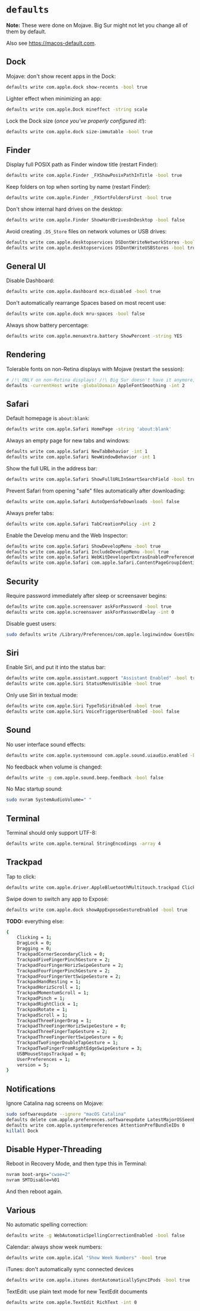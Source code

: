 # `defaults`

**Note:** These were done on Mojave. Big Sur might not let you change all of them by default.

Also see <https://macos-default.com>.

## Dock

Mojave: don't show recent apps in the Dock:
```sh
defaults write com.apple.dock show-recents -bool true
```

Lighter effect when minimizing an app:
```sh
defaults write com.apple.Dock mineffect -string scale
```

Lock the Dock size (*once you've properly configured it!*):
```sh
defaults write com.apple.dock size-immutable -bool true
```

## Finder

Display full POSIX path as Finder window title (restart Finder):
```sh
defaults write com.apple.Finder _FXShowPosixPathInTitle -bool true
```

Keep folders on top when sorting by name (restart Finder):
```sh
defaults write com.apple.Finder _FXSortFoldersFirst -bool true
```

Don't show internal hard drives on the desktop:
```sh
defaults write com.apple.Finder ShowHardDrivesOnDesktop -bool false
```

Avoid creating `.DS_Store` files on network volumes or USB drives:
```sh
defaults write com.apple.desktopservices DSDontWriteNetworkStores -bool true
defaults write com.apple.desktopservices DSDontWriteUSBStores -bool true
```

## General UI

Disable Dashboard:
```sh
defaults write com.apple.dashboard mcx-disabled -bool true
```

Don't automatically rearrange Spaces based on most recent use:
```sh
defaults write com.apple.dock mru-spaces -bool false
```

Always show battery percentage:
```sh
defaults write com.apple.menuextra.battery ShowPercent -string YES
```

## Rendering

Tolerable fonts on non-Retina displays with Mojave (restart the session):
```sh
# /!\ ONLY on non-Retina displays! /!\ Big Sur doesn't have it anymore, it seems…
defaults -currentHost write -globalDomain AppleFontSmoothing -int 2
```

## Safari

Default homepage is `about:blank`:
```sh
defaults write com.apple.Safari HomePage -string 'about:blank'
```

Always an empty page for new tabs and windows:
```sh
defaults write com.apple.Safari NewTabBehavior -int 1
defaults write com.apple.Safari NewWindowBehavior -int 1
```

Show the full URL in the address bar:
```sh
defaults write com.apple.Safari ShowFullURLInSmartSearchField -bool true
```

Prevent Safari from opening "safe" files automatically after downloading:
```sh
defaults write com.apple.Safari AutoOpenSafeDownloads -bool false
```

Always prefer tabs:
```sh
defaults write com.apple.Safari TabCreationPolicy -int 2
```

Enable the Develop menu and the Web Inspector:
```sh
defaults write com.apple.Safari ShowDevelopMenu -bool true
defaults write com.apple.Safari IncludeDevelopMenu -bool true
defaults write com.apple.Safari WebKitDeveloperExtrasEnabledPreferenceKey -bool true
defaults write com.apple.Safari com.apple.Safari.ContentPageGroupIdentifier.WebKit2DeveloperExtrasEnabled -bool true
```

## Security

Require password immediately after sleep or screensaver begins:
```sh
defaults write com.apple.screensaver askForPassword -bool true
defaults write com.apple.screensaver askForPasswordDelay -int 0
```

Disable guest users:
```sh
sudo defaults write /Library/Preferences/com.apple.loginwindow GuestEnabled -bool false
```

## Siri

Enable Siri, and put it into the status bar:
```sh
defaults write com.apple.assistant.support "Assistant Enabled" -bool true
defaults write com.apple.Siri StatusMenuVisible -bool true
```

Only use Siri in textual mode:
```sh
defaults write com.apple.Siri TypeToSiriEnabled -bool true
defaults write com.apple.Siri VoiceTriggerUserEnabled -bool false
```

## Sound

No user interface sound effects:
```sh
defaults write com.apple.systemsound com.apple.sound.uiaudio.enabled -bool false
```

No feedback when volume is changed:
```sh
defaults write -g com.apple.sound.beep.feedback -bool false
```

No Mac startup sound:
```sh
sudo nvram SystemAudioVolume=" "
```

## Terminal

Terminal should only support UTF-8:
```sh
defaults write com.apple.terminal StringEncodings -array 4
```

## Trackpad

Tap to click:
```sh
defaults write com.apple.driver.AppleBluetoothMultitouch.trackpad Clicking -bool true
```

Swipe down to switch any app to Exposé:
```sh
defaults write com.apple.dock showAppExposeGestureEnabled -bool true
```

**TODO:** everything else:
```sh
{
    Clicking = 1;
    DragLock = 0;
    Dragging = 0;
    TrackpadCornerSecondaryClick = 0;
    TrackpadFiveFingerPinchGesture = 2;
    TrackpadFourFingerHorizSwipeGesture = 2;
    TrackpadFourFingerPinchGesture = 2;
    TrackpadFourFingerVertSwipeGesture = 2;
    TrackpadHandResting = 1;
    TrackpadHorizScroll = 1;
    TrackpadMomentumScroll = 1;
    TrackpadPinch = 1;
    TrackpadRightClick = 1;
    TrackpadRotate = 1;
    TrackpadScroll = 1;
    TrackpadThreeFingerDrag = 1;
    TrackpadThreeFingerHorizSwipeGesture = 0;
    TrackpadThreeFingerTapGesture = 2;
    TrackpadThreeFingerVertSwipeGesture = 0;
    TrackpadTwoFingerDoubleTapGesture = 1;
    TrackpadTwoFingerFromRightEdgeSwipeGesture = 3;
    USBMouseStopsTrackpad = 0;
    UserPreferences = 1;
    version = 5;
}
```

## Notifications

Ignore Catalina nag screens on Mojave:
```sh
sudo softwareupdate --ignore "macOS Catalina"
defaults delete com.apple.preferences.softwareupdate LatestMajorOSSeenByUserBundleIdentifier
defaults write com.apple.systempreferences AttentionPrefBundleIDs 0
killall Dock
```

## Disable Hyper-Threading

Reboot in Recovery Mode, and then type this in Terminal:
```sh
nvram boot-args="cwae=2"
nvram SMTDisable=%01
```

And then reboot again.

## Various

No automatic spelling correction:
```sh
defaults write -g WebAutomaticSpellingCorrectionEnabled -bool false
```

Calendar: always show week numbers:
```sh
defaults write com.apple.iCal "Show Week Numbers" -bool true
```

iTunes: don't automatically sync connected devices
```sh
defaults write com.apple.itunes dontAutomaticallySyncIPods -bool true
```

TextEdit: use plain text mode for new TextEdit documents
```sh
defaults write com.apple.TextEdit RichText -int 0
```
